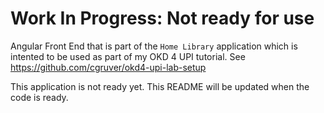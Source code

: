 # Work In Progress: Not ready for use

Angular Front End that is part of the `Home Library` application which is intented to be used as part of my OKD 4 UPI tutorial.  See https://github.com/cgruver/okd4-upi-lab-setup


This application is not ready yet.  This README will be updated when the code is ready.
